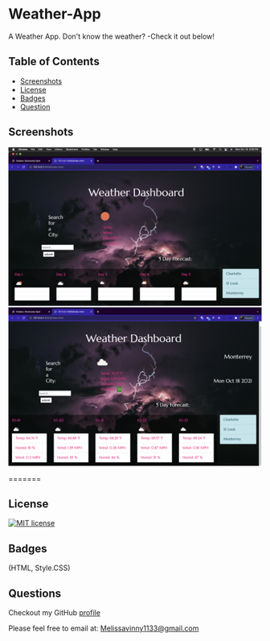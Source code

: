 # Weather-App
A Weather App.
Don't know the weather? -Check it out below!

## Table of Contents

  - [Screenshots](#screenshots)
  - [License](#license)
  - [Badges](#badges)
  - [Question](#questions)
 

## Screenshots
![Weather-App](ss70.png)
![Weather-App](ss71.png)

=======

## License
[![MIT license](https://img.shields.io/badge/License-MIT-blue.svg)](https://opensource.org/licenses/MIT)

## Badges
(HTML, Style.CSS)

## Questions
Checkout my GitHub [profile](https://github.com/mvint2647)

Please feel free to email at: <Melissavinny1133@gmail.com>